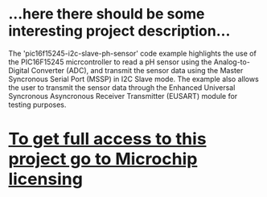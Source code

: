 # ...here there should be some interesting project description...

The 'pic16f15245-i2c-slave-ph-sensor' code example highlights the use of the PIC16F15245 micrcontroller to read a pH sensor using the Analog-to-Digital Converter (ADC), and transmit the sensor data using the Master Syncronous Serial Port (MSSP) in I2C Slave mode. The example also allows the user to transmit the sensor data through the Enhanced Universal Syncronous Asyncronous Receiver Transmitter (EUSART) module for testing purposes.


# <p><a href="https://www.microchip.com/en-us/development-tool/sw006021-sub" rel="nofollow" style="font-size: 25pt">To get full access to this project go to Microchip licensing</a></p>



